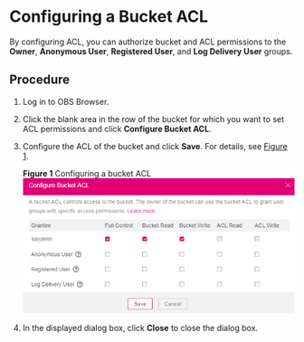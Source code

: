 # Configuring a Bucket ACL<a name="en-us_topic_0045853509"></a>

By configuring ACL, you can authorize bucket and ACL permissions to the  **Owner**,  **Anonymous User**,  **Registered User**, and  **Log Delivery User**  groups.

## Procedure<a name="s7bd2583371ba494cb60f9cb31c5406bd"></a>

1.  Log in to OBS Browser.
2.  Click the blank area in the row of the bucket for which you want to set ACL permissions and click  **Configure Bucket ACL**.
3.  Configure the ACL of the bucket and click  **Save**. For details, see  [Figure 1](#ff824ee795c054719ae026365b7671c8f).

    **Figure  1**  Configuring a bucket ACL<a name="ff824ee795c054719ae026365b7671c8f"></a>  
    ![](figures/configuring-a-bucket-acl.png "configuring-a-bucket-acl")

4.  In the displayed dialog box, click  **Close**  to close the dialog box.

